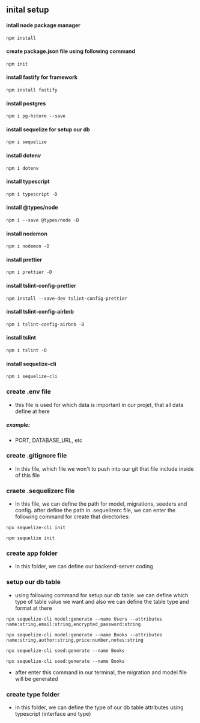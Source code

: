 ## inital setup

#### intall node package manager

```
npm install
```

#### create package.json file using following command

```
npm init
```

#### install fastify for framework

```
npm install fastify
```

#### install postgres

```
npm i pg-hstore --save
```

#### install sequelize for setup our db

```
npm i sequelize
```

#### install dotenv

```
npm i dotenv
```

#### install typescript

```
npm i typescript -D
```

#### install @types/node

```
npm i --save @types/node -D
```

#### install nodemon

```
npm i nodemon -D
```

#### install prettier

```
npm i prettier -D
```

#### install tslint-config-prettier

```
npm install --save-dev tslint-config-prettier
```

#### install tslint-config-airbnb

```
npm i tslint-config-airbnb -D
```

#### install tslint

```
npm i tslint -D
```

#### install sequelize-cli

```
npm i sequelize-cli
```

### create .env file

- this file is used for which data is important in our projet, that all data define at here

##### example:

- PORT, DATABASE_URL, etc

### create .gitignore file

- In this file, which file we won't to push into our git that file include inside of this file

### craete .sequelizerc file

- In this file, we can define the path for model, migrations, seeders and config. after define the path in .sequelizerc file, we can enter the following command for create that directories:

```
npx sequelize-cli init
```

```
npm sequelize init
```

### create app folder

- In this folder, we can define our backend-server coding

### setup our db table

- using following command for setup our db table. we can define which type of table value we want and also we can define the table type and format at there

```
npx sequelize-cli model:generate --name Users --attributes name:string,email:string,encrypted_password:string
```

```
npx sequelize-cli model:generate --name Books --attributes name:string,author:string,price:number,notes:string
```

```
npx sequelize-cli seed:generate --name Books
```

```
npx sequelize-cli seed:generate --name Books
```

- after enter this command in our terminal, the migration and model file will be generated

### create type folder

- In this folder, we can define the type of our db table attributes using typescript (interface and type)

